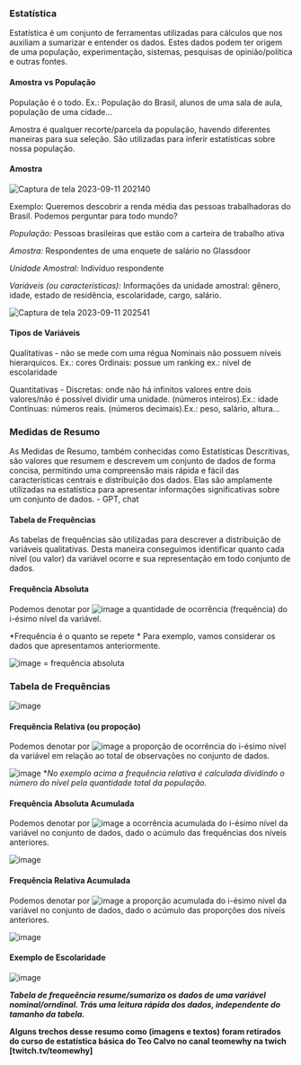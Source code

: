 ### Estatística
Estatística é um conjunto de ferramentas utilizadas para cálculos que nos auxiliam a sumarizar e entender os dados. 
Estes dados podem ter origem de uma população, experimentação, sistemas, pesquisas de opinião/política e outras fontes.


#### Amostra vs População

População é o todo. Ex.: População do Brasil, alunos de uma sala de aula,
população de uma cidade...

Amostra é qualquer recorte/parcela da população, havendo diferentes maneiras para sua seleção.
São utilizadas para inferir estatísticas sobre nossa população.

#### Amostra 

![Captura de tela 2023-09-11 202140](https://github.com/daniellegaspar/estatistica-basica/assets/86385596/10d13a3a-6188-4c5c-9723-72d9d5b2a5b6)


Exemplo:
Queremos descobrir a renda média das pessoas trabalhadoras do Brasil.
Podemos perguntar para todo mundo?

*População:* Pessoas brasileiras que estão com a carteira de trabalho ativa

*Amostra:* Respondentes de uma enquete de salário no Glassdoor

*Unidade Amostral:* Indivíduo respondente

*Variáveis (ou características):* Informações da unidade amostral: gênero, idade, estado de residência, escolaridade, cargo, salário.

![Captura de tela 2023-09-11 202541](https://github.com/daniellegaspar/estatistica-basica/assets/86385596/7b7f8f94-9962-4c1c-8361-4d0563acbc3d)

#### Tipos de Variáveis
Qualitativas - não se mede com uma régua
Nominais não possuem níveis hierarquicos. Ex.: cores
Ordinais: possue um ranking ex.: nível de escolaridade

Quantitativas - 
Discretas: onde não há infinitos valores entre dois valores/não é possível dividir uma unidade. (números inteiros).Ex.: idade
Contínuas: números reais. (números decimais).Ex.: peso, salário, altura...

### Medidas de Resumo
As Medidas de Resumo, também conhecidas como Estatísticas Descritivas, são valores que resumem e descrevem um conjunto de dados de forma concisa, permitindo uma compreensão mais rápida e fácil das características centrais e distribuição dos dados. Elas são amplamente utilizadas na estatística para apresentar informações significativas sobre um conjunto de dados. - GPT, chat

#### Tabela de Frequências
As tabelas de frequências são utilizadas para descrever a distribuição de variáveis qualitativas. Desta maneira conseguimos identificar quanto cada nível (ou valor) da variável ocorre e sua representação em todo conjunto de dados.

#### Frequência Absoluta
Podemos denotar por ![image](https://github.com/daniellegaspar/estatistica-basica/assets/86385596/66a88d00-c7f1-41e8-bffd-a9bc9ea58ffa) a quantidade de ocorrência (frequência) do i-ésimo nível da variável.

*Frequência é o quanto se repete
*
Para exemplo, vamos considerar os dados que apresentamos anteriormente.

![image](https://github.com/daniellegaspar/estatistica-basica/assets/86385596/66a88d00-c7f1-41e8-bffd-a9bc9ea58ffa) = frequência absoluta

### Tabela de Frequências
![image](https://github.com/daniellegaspar/estatistica-basica/assets/86385596/48eb785f-5159-405f-bc2c-bf689fe33028)

#### Frequência Relativa (ou propoção)
Podemos denotar por ![image](https://github.com/daniellegaspar/estatistica-basica/assets/86385596/3ff433d8-0c4d-4ec3-816f-5b82b8afae6e) a proporção de ocorrência do i-ésimo nível da variável em relação ao total de observações no conjunto de dados.

![image](https://github.com/daniellegaspar/estatistica-basica/assets/86385596/79f3095b-3321-433f-9258-739f14c0b521)
**No exemplo acima a frequência relativa é calculada dividindo o número do nível pela quantidade total da população.*

#### Frequência Absoluta Acumulada
Podemos denotar por ![image](https://github.com/daniellegaspar/estatistica-basica/assets/86385596/4f64c350-246b-47ed-b3f2-27ae4b828204) a ocorrência acumulada do i-ésimo nível da variável no conjunto de dados, dado o acúmulo das frequências dos níveis anteriores.

![image](https://github.com/daniellegaspar/estatistica-basica/assets/86385596/23785c59-0a2f-43c6-9296-f86de2fb6913)

#### Frequência Relativa Acumulada
Podemos denotar por ![image](https://github.com/daniellegaspar/estatistica-basica/assets/86385596/693ae7e5-acb5-4d2f-a8a9-0f63dc3a5a2d) a proporção acumulada do i-ésimo nível da variável no conjunto de dados, dado o acúmulo das proporções dos níveis anteriores.

![image](https://github.com/daniellegaspar/estatistica-basica/assets/86385596/125c3652-f35c-4150-a986-546c7d097f61)

#### Exemplo de Escolaridade
![image](https://github.com/daniellegaspar/estatistica-basica/assets/86385596/04398f60-960c-41b2-8a39-795162381327)

***Tabela de frequeência resume/sumariza os dados de uma variável nominal/orndinal. Trás uma leitura rápida dos dados, independente do tamanho da tabela.***






**Alguns trechos desse resumo como (imagens e textos) foram retirados do curso de estatística básica do Teo Calvo no canal teomewhy na twich [twitch.tv/teomewhy]**
